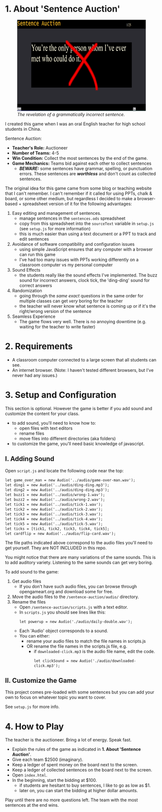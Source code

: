 # 1. About **'Sentence Auction'**

<figure>
  <img src="../00_img-readme/sentence-auction-wrong-answer.jpg" width="700px" height="300px">
  <figcaption><i>The revelation of a grammatically incorrect sentence.</i></figcaption>
</figure>

I created this game when I was an oral English teacher for high school students in China. 

Sentence Auction:
  * **Teacher's Role:** Auctioneer
  * **Number of Teams:** 4-5
  * **Win Condition:** Collect the most sentences by the end of the game.
  * **Game Mechanics:** Teams bid against each other to collect sentences
    - ***BEWARE:*** some sentences have grammar, spelling, or punctuation errors. These sentences are ***worthless*** and don't count as collected sentences.

The original idea for this game came from some blog or teaching website that I can't remember. I can't remember if it called for using PPTs, chalk & board, or some other medium, but regardless I decided to make a browser-based + spreadsheet version of it for the following advantages:
  1. Easy editing and management of sentences.
      - manage sentences in the `sentences.ods` spreadsheet
      - copy from this spreadsheet into the `sourceText` variable in `setup.js` (see `setup.js` for more information)
      - this is much easier than using a text document or a PPT to track and edit sentences
  1. Avoidance of software compatibility and configuration issues
      - using simple JavaScript ensures that any computer with a browser can run this game
      - I've had too many issues with PPTs working differently on a classroom computer vs my personal computer
  1. Sound Effects
      - the students really like the sound effects I've implemented. The buzz sound for incorrect answers, clock tick, the 'ding-ding' sound for correct answers
  1. Randomization
      - going through the *same exact* questions in the same order for multiple classes can get *very* boring for the teacher
      - the teacher will never know what sentence is coming up or if it's the right/wrong version of the sentence
  1. Seamless Experience
      - The game flows very well. There is no annoying downtime (e.g. waiting for the teacher to write faster)

# 2. Requirements

  * A classroom computer connected to a large screen that all students can see.
  * An internet browser. (Note: I haven't tested different browsers, but I've never had any issues.)

# 3. Setup and Configuration

This section is optional. However the game is better if you add sound and customize the content for your class.
  * to add sound, you'll need to know how to:
    - open files with text editors 
    - rename files
    - move files into different directories (aka folders)
  * to customize the game, you'll need basic knowledge of javascript.

## I. Adding Sound

Open `script.js` and locate the following code near the top:
```
let game_over_man = new Audio('../audio/game-over-man.wav');
let ding1 = new Audio('../audio/ding-ding.mp3');
let ding2 = new Audio('../audio/ding-ding.mp3');
let buzz1 = new Audio('../audio/wrong-1.wav');
let buzz2 = new Audio('../audio/wrong-2.wav');
let tick1 = new Audio('../audio/tick-1.wav');
let tick2 = new Audio('../audio/tick-2.wav');
let tick3 = new Audio('../audio/tick-3.wav');
let tick4 = new Audio('../audio/tick-4.wav');
let tick5 = new Audio('../audio/tick-5.wav');
let ticks = [tick1, tick2, tick3, tick4, tick5];
let cardflip = new Audio('../audio/flip-card.wav');
```

The file paths indicated above correspond to the audio files you'll need to get yourself. They are NOT INCLUDED in this repo. 

You might notice that there are many variations of the same sounds. This is to add auditory variety. Listening to the same sounds can get very boring.

To add sound to the game:
1. Get audio files
    - If you don't have such audio files, you can browse through opengameart.org and download some for free. 
1. Move the audio files to the `/sentence-auction/audio/` directory.
1. Rename the files
    - Open `/sentence-auction/scripts.js` with a text editor.
    - In `scripts.js` you should see lines like this:
        ```
        let powerup = new Audio('./audio/daily-double.wav');
        ```
    - Each 'Audio' object corresponds to a sound.
    - You can either:
      * rename your audio files to match the file names in scripts.js 
      * OR rename the file names in the scripts.js file, e.g. 
        - if `downloaded-click.mp3` is the audio file name, edit the code.
           ```
           let clickSound = new Audio('./audio/downloaded-click.mp3');
           ```

## II. Customize the Game

This project comes pre-loaded with some sentences but you can add your own to focus on whatever topic you want to cover.

See `setup.js` for more info.

# 4. How to Play

The teacher is the auctioneer. Bring a lot of energy. Speak fast.

* Explain the rules of the game as indicated in **1. About 'Sentence Auction'**.
* Give each team $2500 (imaginary). 
* Keep a ledger of spent money on the board next to the screen.
* Keep a ledger of collected sentences on the board next to the screen.
* Open `index.html`.
* In the beginning, start the bidding at $100.
  - if students are hesitant to buy sentences, I like to go as low as $1.
  - later on, you can start the bidding at higher dollar amounts.

Play until there are no more questions left. The team with the most sentences at the end wins.